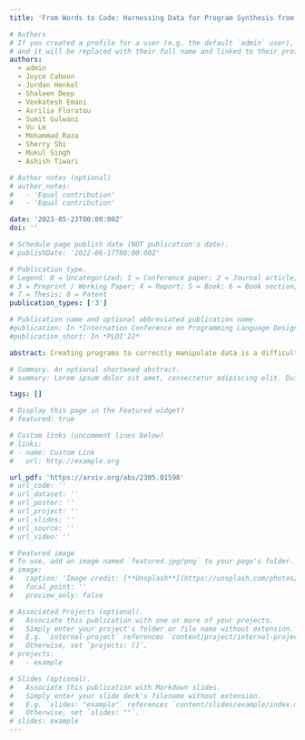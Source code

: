 ```yaml
---
title: 'From Words to Code: Harnessing Data for Program Synthesis from Natural Language'

# Authors
# If you created a profile for a user (e.g. the default `admin` user), write the username (folder name) here
# and it will be replaced with their full name and linked to their profile.
authors:
  - admin
  - Joyce Cahoon 
  - Jordan Henkel
  - Shaleen Deep
  - Venkatesh Emani
  - Avrilia Floratou
  - Sumit Gulwani
  - Vu Le
  - Mohammad Raza
  - Sherry Shi
  - Mukul Singh
  - Ashish Tiwari

# Author notes (optional)
# author_notes:
#   - 'Equal contribution'
#   - 'Equal contribution'

date: '2023-05-23T00:00:00Z'
doi: ''

# Schedule page publish date (NOT publication's date).
# publishDate: '2022-06-17T00:00:00Z'

# Publication type.
# Legend: 0 = Uncategorized; 1 = Conference paper; 2 = Journal article;
# 3 = Preprint / Working Paper; 4 = Report; 5 = Book; 6 = Book section;
# 7 = Thesis; 8 = Patent
publication_types: ['3']

# Publication name and optional abbreviated publication name.
#publication: In *Internation Conference on Programming Language Design and Implementation, 2022*
#publication_short: In *PLDI'22*

abstract: Creating programs to correctly manipulate data is a difficult task, as the underlying programming languages and APIs can be challenging to learn for many users who are not skilled programmers. Large language models (LLMs) demonstrate remarkable potential for generating code from natural language, but in the data manipulation domain, apart from the natural language (NL) description of the intended task, we also have the dataset on which the task is to be performed, or the "data context". Existing approaches have utilized data context in a limited way by simply adding relevant information from the input data into the prompts sent to the LLM. In this work, we utilize the available input data to execute the candidate programs generated by the LLMs and gather their outputs. We introduce semantic reranking, a technique to rerank the programs generated by LLMs based on three signals coming the program outputs - (a) semantic filtering and well-formedness based score tuning - do programs even generate well-formed outputs, (b) semantic interleaving - how do the outputs from different candidates compare to each other, and (c) output-based score tuning:how do the outputs compare to outputs predicted for the same task. We provide theoretical justification for semantic interleaving. We also introduce temperature mixing, where we combine samples generated by LLMs using both high and low temperatures. We extensively evaluate our approach in three domains, namely databases (SQL), data science (Pandas) and business intelligence (Excel's Power Query M) on a variety of new and existing benchmarks. We observe substantial gains across domains, with improvements of up to 45% in top-1 accuracy and 34% in top-3 accuracy.

# Summary. An optional shortened abstract.
# summary: Lorem ipsum dolor sit amet, consectetur adipiscing elit. Duis posuere tellus ac convallis placerat. Proin tincidunt magna sed ex sollicitudin condimentum.

tags: []

# Display this page in the Featured widget?
# featured: true

# Custom links (uncomment lines below)
# links:
# - name: Custom Link
#   url: http://example.org

url_pdf: 'https://arxiv.org/abs/2305.01598'
# url_code: ''
# url_dataset: ''
# url_poster: ''
# url_project: ''
# url_slides: ''
# url_source: ''
# url_video: ''

# Featured image
# To use, add an image named `featured.jpg/png` to your page's folder.
# image:
#   caption: 'Image credit: [**Unsplash**](https://unsplash.com/photos/pLCdAaMFLTE)'
#   focal_point: ''
#   preview_only: false

# Associated Projects (optional).
#   Associate this publication with one or more of your projects.
#   Simply enter your project's folder or file name without extension.
#   E.g. `internal-project` references `content/project/internal-project/index.md`.
#   Otherwise, set `projects: []`.
# projects:
#   - example

# Slides (optional).
#   Associate this publication with Markdown slides.
#   Simply enter your slide deck's filename without extension.
#   E.g. `slides: "example"` references `content/slides/example/index.md`.
#   Otherwise, set `slides: ""`.
# slides: example
---
```



